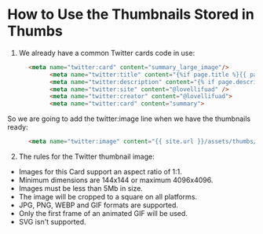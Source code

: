 
# How to Use the Thumbnails Stored in Thumbs

1. We already have a common Twitter cards code in use: 

```html
      <meta name="twitter:card" content="summary_large_image"/>
			<meta name="twitter:title" content="{%if page.title %}{{ page.title }}{% else %}{{ site.title }}{% endif %}">
			<meta name="twitter:description" content="{% if page.description %}{{ page.description }}{% else %}{{ site.description }}{% endif %}">
			<meta name="twitter:site" content="@lovellifuad" />
			<meta name="twitter:creator" content="@lovellifuad">
			<meta name="twitter:card" content="summary">
```
So we are going to add the twitter:image line when we have the thumbnails ready:

```html
      <meta name="twitter:image" content="{{ site.url }}/assets/thumbs/{{ page.image }}" />
```

2. The rules for the Twitter thumbnail image:

 * Images for this Card support an aspect ratio of 1:1.
 * Minimum dimensions are 144x144 or maximum 4096x4096. 
 * Images must be less than 5Mb in size. 
 * The image will be cropped to a square on all platforms.
 * JPG, PNG, WEBP and GIF formats are supported. 
 * Only the first frame of an animated GIF will be used. 
 * SVG isn't supported. 


			
